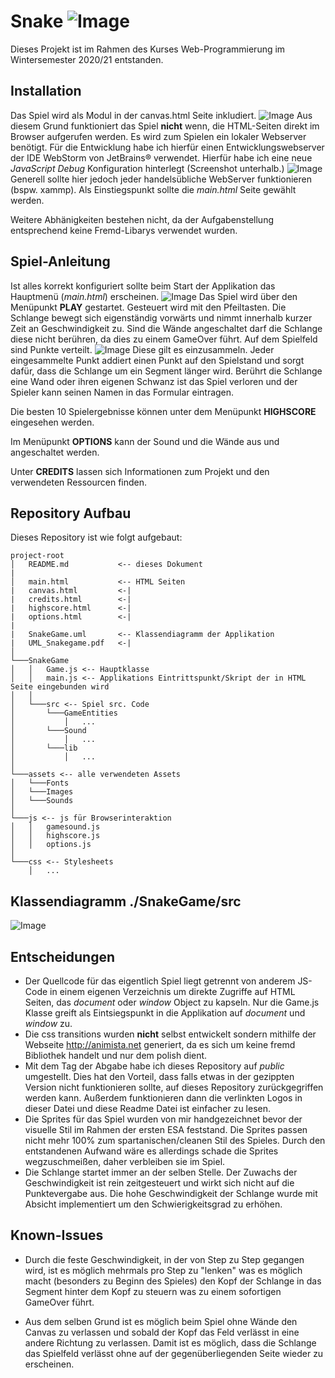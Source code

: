 # Snake ![Image](assets/Images/Snakehead_gif.gif)
Dieses Projekt ist im Rahmen des Kurses Web-Programmierung im Wintersemester 2020/21
entstanden.

## Installation
Das Spiel wird als Modul in der canvas.html Seite inkludiert.
![Image](assets/Images/readme_screenshots/startupSkript.png)
Aus diesem Grund funktioniert das Spiel __nicht__ wenn, die HTML-Seiten direkt im Browser aufgerufen werden. Es wird zum Spielen ein lokaler Webserver benötigt.
Für die Entwicklung habe ich hierfür einen Entwicklungswebserver der IDE WebStorm von JetBrains® verwendet. 
Hierfür habe ich eine neue _JavaScript Debug_ Konfiguration hinterlegt (Screenshot unterhalb.)
![Image](assets/Images/readme_screenshots/LokalerBetriebKonfiguration.png)
Generell sollte hier jedoch jeder handelsübliche WebServer funktionieren (bspw. xammp). Als Einstiegspunkt sollte die _main.html_ Seite gewählt werden. 

Weitere Abhänigkeiten bestehen nicht, da der Aufgabenstellung entsprechend keine Fremd-Libarys verwendet wurden.
## Spiel-Anleitung
Ist alles korrekt konfiguriert sollte beim Start der Applikation das Hauptmenü (_main.html_) erscheinen.
![Image](assets/Images/readme_screenshots/Hauptmenue.png)
Das Spiel wird über den Menüpunkt __PLAY__ gestartet.
Gesteuert wird mit den Pfeiltasten. Die Schlange bewegt sich eigenständig vorwärts und nimmt innerhalb kurzer Zeit an Geschwindigkeit zu.
Sind die Wände angeschaltet darf die Schlange diese nicht berühren, da dies zu einem GameOver führt. Auf dem Spielfeld sind Punkte verteilt. 
![Image](assets/Images/Apple_Bounce_GIF_x8_v3.gif)
Diese gilt es einzusammeln. Jeder eingesammelte Punkt addiert einen Punkt auf den Spielstand und sorgt dafür, dass die Schlange um ein Segment länger wird.
Berührt die Schlange eine Wand oder ihren eigenen Schwanz ist das Spiel verloren und der Spieler kann seinen Namen in das Formular eintragen.

Die besten 10 Spielergebnisse können unter dem Menüpunkt __HIGHSCORE__ eingesehen werden.

Im Menüpunkt __OPTIONS__ kann der Sound und die Wände aus und angeschaltet werden.

Unter __CREDITS__ lassen sich Informationen zum Projekt und den verwendeten Ressourcen finden.

## Repository Aufbau

Dieses Repository ist wie folgt aufgebaut:

```
project-root
│   README.md           <-- dieses Dokument
|
│   main.html           <-- HTML Seiten
|   canvas.html         <-|
|   credits.html        <-|
|   highscore.html      <-|   
|   options.html        <-|
|      
|   SnakeGame.uml       <-- Klassendiagramm der Applikation
|   UML_Snakegame.pdf   <-|   
│
└───SnakeGame
│   │   Game.js <-- Hauptklasse
│   │   main.js <-- Applikations Eintrittspunkt/Skript der in HTML Seite eingebunden wird
│   │
│   └───src <-- Spiel src. Code
│       └───GameEntities
│           │   ...
│       └───Sound
│           │   ...
│       └───lib
│           │   ...
│   
└───assets <-- alle verwendeten Assets
│   └───Fonts
│   └───Images
│   └───Sounds
│   
└───js <-- js für Browserinteraktion 
│   │   gamesound.js
│   │   highscore.js
│   │   options.js
│
└───css <-- Stylesheets
    │   ...
```
## Klassendiagramm __./SnakeGame/src__ 
![Image](assets/Images/readme_screenshots/UML-Diagramm.png)
## Entscheidungen

* Der Quellcode für das eigentlich Spiel liegt getrennt von anderem JS-Code in einem eigenen Verzeichnis um direkte
  Zugriffe auf HTML Seiten, das *document* oder *window* Object zu kapseln. Nur die Game.js Klasse greift als Eintsiegspunkt in die Applikation auf *document* und *window* zu.
* Die css transitions wurden __nicht__ selbst entwickelt sondern mithilfe der Webseite http://animista.net generiert, da
  es sich um keine fremd Bibliothek handelt und nur dem polish dient.
* Mit dem Tag der Abgabe habe ich dieses Repository auf *public* umgestellt. Dies hat den Vorteil, dass falls etwas in
  der gezippten Version nicht funktionieren sollte, auf dieses Repository zurückgegriffen werden kann. Außerdem
  funktionieren dann die verlinkten Logos in dieser Datei und diese Readme Datei ist einfacher zu lesen.
* Die Sprites für das Spiel wurden von mir handgezeichnet bevor der visuelle Stil im Rahmen der ersten ESA feststand.
  Die Sprites passen nicht mehr 100% zum spartanischen/cleanen Stil des Spieles. Durch den entstandenen Aufwand wäre es
  allerdings schade die Sprites wegzuschmeißen, daher verbleiben sie im Spiel.
* Die Schlange startet immer an der selben Stelle. Der Zuwachs der Geschwindigkeit ist rein zeitgesteuert und wirkt sich nicht auf die Punktevergabe aus. Die hohe Geschwindigkeit der Schlange wurde mit Absicht implementiert um den Schwierigkeitsgrad zu erhöhen.

## Known-Issues
* Durch die feste Geschwindigkeit, in der von Step zu Step gegangen wird, ist es möglich mehrmals pro Step zu "lenken" was es möglich macht 
  (besonders zu Beginn des Spieles) den Kopf der Schlange in das Segment hinter dem Kopf zu steuern was zu einem sofortigen GameOver führt.
  
* Aus dem selben Grund ist es möglich beim Spiel ohne Wände den Canvas zu verlassen und sobald der Kopf das Feld verlässt in eine andere Richtung zu verlassen. Damit ist es möglich, dass die Schlange das Spielfeld verlässt ohne auf der gegenüberliegenden Seite wieder zu erscheinen.

